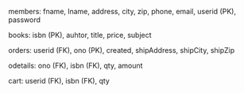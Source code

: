 members: fname, lname, address, city, zip, phone, email, userid (PK), password

books: isbn (PK), auhtor, title, price, subject

orders: userid (FK), ono (PK), created, shipAddress, shipCity, shipZip

odetails: ono (FK), isbn (FK), qty, amount

cart: userid (FK), isbn (FK), qty